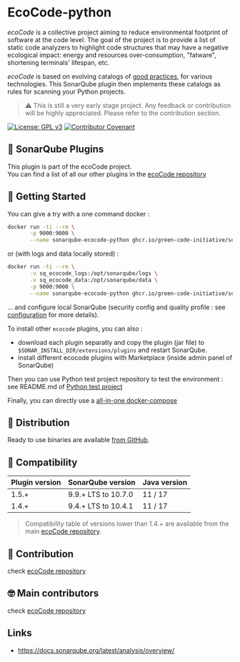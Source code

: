 EcoCode-python
===========

_ecoCode_ is a collective project aiming to reduce environmental footprint of software at the code level. The goal of
the project is to provide a list of static code analyzers to highlight code structures that may have a negative
ecological impact: energy and resources over-consumption, "fatware", shortening terminals' lifespan, etc.

_ecoCode_ is based on evolving catalogs
of [good practices](https://github.com/green-code-initiative/ecoCode/blob/main/docs/rules), for various technologies.
This
SonarQube plugin then implements these catalogs as rules for scanning your Python projects.

> ⚠️ This is still a very early stage project. Any feedback or contribution will be highly appreciated. Please
> refer to the contribution section.

[![License: GPL v3](https://img.shields.io/badge/License-GPLv3-blue.svg)](https://www.gnu.org/licenses/gpl-3.0)
[![Contributor Covenant](https://img.shields.io/badge/Contributor%20Covenant-2.1-4baaaa.svg)](https://github.com/green-code-initiative/ecoCode-common/blob/main/doc/CODE_OF_CONDUCT.md)

🌿 SonarQube Plugins
-------------------

This plugin is part of the ecoCode project.\
You can find a list of all our other plugins in
the [ecoCode repository](https://github.com/green-code-initiative/ecoCode#-sonarqube-plugins)

🚀 Getting Started
------------------

You can give a try with a one command docker :

```sh
docker run -ti --rm \
       -p 9000:9000 \
       --name sonarqube-ecocode-python ghcr.io/green-code-initiative/sonarqube-ecocode-python:latest
```

or (with logs and data locally stored) :

```sh
docker run -ti --rm \
       -v sq_ecocode_logs:/opt/sonarqube/logs \
       -v sq_ecocode_data:/opt/sonarqube/data \
       -p 9000:9000 \
       --name sonarqube-ecocode-python ghcr.io/green-code-initiative/sonarqube-ecocode-python:latest
```

... and configure local SonarQube (security config and quality profile : see [configuration](https://github.com/green-code-initiative/ecoCode-common/blob/main/doc/INSTALL.md#configuration-sonarqube) for more details).

To install other `ecocode` plugins, you can also :

- download each plugin separatly and copy the plugin (jar file) to `$SONAR_INSTALL_DIR/extensions/plugins` and restart SonarQube.
- install different ecocode plugins with Marketplace (inside admin panel of SonarQube)

Then you can use Python test project repository to test the environment : see README.md of [Python test project](https://github.com/green-code-initiative/ecoCode-python-test-project)

Finally, you can directly use a [all-in-one docker-compose](https://github.com/green-code-initiative/ecoCode-common/blob/main/doc/INSTALL.md#start-sonarqube-if-first-time)

🛒 Distribution
------------------

Ready to use binaries are available [from GitHub](https://github.com/green-code-initiative/ecoCode-python/releases).

🧩 Compatibility
------------------

| Plugin version | SonarQube version   | Java version |
|----------------|---------------------|--------------|
| 1.5.+          | 9.9.+ LTS to 10.7.0 | 11 / 17      |
| 1.4.+          | 9.4.+ LTS to 10.4.1 | 11 / 17      |

> Compatibility table of versions lower than 1.4.+ are available from the
> main [ecoCode repository](https://github.com/green-code-initiative/ecoCode#-plugins-version-compatibility).

🤝 Contribution
---------------

check [ecoCode repository](https://github.com/green-code-initiative/ecoCode#-contribution)

🤓 Main contributors
--------------------

check [ecoCode repository](https://github.com/green-code-initiative/ecoCode#-main-contributors)

Links
-----

- https://docs.sonarqube.org/latest/analysis/overview/
